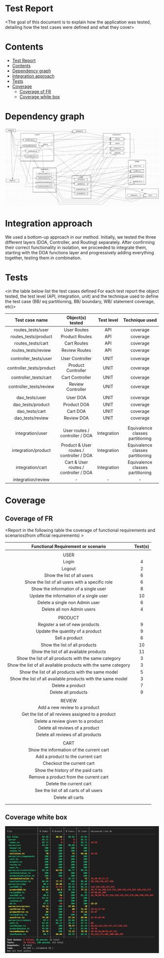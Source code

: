 # Test Report

<The goal of this document is to explain how the application was tested, detailing how the test cases were defined and what they cover>

# Contents

- [Test Report](#test-report)
- [Contents](#contents)
- [Dependency graph](#dependency-graph)
- [Integration approach](#integration-approach)
- [Tests](#tests)
- [Coverage](#coverage)
  - [Coverage of FR](#coverage-of-fr)
  - [Coverage white box](#coverage-white-box)

# Dependency graph

![Dependency graph](./diagrams/test/dependency_graph.png)

# Integration approach

We used a bottom-up approach in our method. Initially, we tested the three different layers (DOA, Controller, and Routing) separately. After confirming their correct functionality in isolation, we proceeded to integrate them, starting with the DOA functions layer and progressively adding everything together, testing them in combination.


# Tests

<in the table below list the test cases defined For each test report the object tested, the test level (API, integration, unit) and the technique used to define the test case (BB/ eq partitioning, BB/ boundary, WB/ statement coverage, etc)> <split the table if needed>

|   Test case name    |           Object(s) tested           | Test level  |          Technique used          |
| :-----------------: | :----------------------------------: | :---------: | :------------------------------: |
|     routes_tests/user     |             User Routes              |     API     |             coverage             |
|   routes_tests/product    |            Product Routes            |     API     |             coverage             |
|     routes_tests/cart     |             Cart Routes              |     API     |             coverage             |
|    routes_tests/review    |            Review Routes             |     API     |             coverage             |
|                     |                                      |             |                                  |
|   controller_tests/user   |           User Controller            |    UNIT     |             coverage             |
| controller_tests/product  |          Product Controller          |    UNIT     |             coverage             |
|   controller_tests/cart   |           Cart Controller            |    UNIT     |             coverage             |
|  controller_tests/review  |          Review Controller           |    UNIT     |             coverage             |
|                     |                                      |             |                                  |
|     dao_tests/user      |               User DOA               |    UNIT     |             coverage             |
|     dao_tests/product      |             Product DOA              |    UNIT     |             coverage             |
|     dao_tests/cart      |               Cart DOA               |    UNIT     |             coverage             |
|     dao_tests/review      |              Review DOA              |    UNIT     |             coverage             |
|                     |                                      |             |                                  |
|                     |                                      |             |                                  |
|  integration/user   |      User routes / controller / DOA      | Integration | Equivalence classes partitioning |
| integration/product | Product & User routes / controller / DOA | Integration | Equivalence classes partitioning |
|  integration/cart   |  Cart & User routes / controller / DOA   | Integration | Equivalence classes partitioning |
| integration/review  | -  | - | - |

# Coverage

## Coverage of FR

<Report in the following table the coverage of functional requirements and scenarios(from official requirements) >


|               Functional Requirement or scenario               | Test(s) |
| :------------------------------------------------------------: | :-----: |
|                                                                |         |
|                             USER                               |         |
|                             Login                              |    4    |
|                             Logout                             |     2   |
|                   Show the list of all users                   |     6   |
|        Show the list of all users with a specific role         |     6   |
|             Show the information of a single user              |     8   |
|            Update the information of a single user             |     10  |
|                 Delete a single non Admin user                 |     6   |
|                   Delete all non Admin users                   |     4   |
|                                                                |         |
|                          PRODUCT                               |         |
|                 Register a set of new products                 |    9    |
|                Update the quantity of a product                |    9    |
|                         Sell a product                         |    6    |
|                 Show the list of all products                  |    10   |
|            Show the list of all available products             |    11   |
|      Show the list of all products with the same category      |    3    |
| Show the list of all available products with the same category |     3   |
|       Show the list of all products with the same model        |     5   |
|  Show the list of all available products with the same model   |     3   |
|                        Delete a product                        |    7    |
|                      Delete all products                       |    9    |
|                                                                |         |
|                           REVIEW                               |         |
|                 Add a new review to a product                  |         |
|       Get the list of all reviews assigned to a product        |         |
|               Delete a review given to a product               |         |
|                Delete all reviews of a product                 |         |
|               Delete all reviews of all products               |         |
|                                                                |         |
|                             CART                               |         |
|            Show the information of the current cart            |         |
|               Add a product to the current cart                |         |
|                   Checkout the current cart                    |         |
|               Show the history of the paid carts               |         |
|             Remove a product from the current cart             |         |
|                    Delete the current cart                     |         |
|             See the list of all carts of all users             |         |
|                        Delete all carts                        |         |
|                                                                |         |
|                                                                |         |

## Coverage white box

![Coverage](./diagrams/test/coverage.png)
